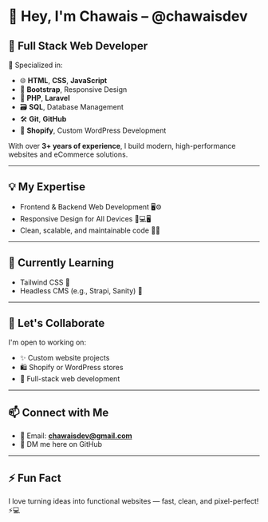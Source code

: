 # 👋 Hey, I'm Chawais – @chawaisdev

## 💼 Full Stack Web Developer

🎯 Specialized in:
- 🌐 **HTML**, **CSS**, **JavaScript**
- 🎨 **Bootstrap**, Responsive Design
- 🧰 **PHP**, **Laravel**
- 🗃️ **SQL**, Database Management
- 🛠️ **Git**, **GitHub**
- 🛒 **Shopify**, Custom WordPress Development

With over **3+ years of experience**, I build modern, high-performance websites and eCommerce solutions.

---

## 💡 My Expertise
- Frontend & Backend Web Development 🖥️⚙️  
- Responsive Design for All Devices 📱💻🖥️  
- Clean, scalable, and maintainable code 🧼📐  

---

## 🌱 Currently Learning
- Tailwind CSS 💨  
- Headless CMS (e.g., Strapi, Sanity) 🧠  

---

## 🤝 Let's Collaborate
I'm open to working on:
- ✨ Custom website projects  
- 🛍️ Shopify or WordPress stores  
- 🧩 Full-stack web development  

---

## 📫 Connect with Me
- 📧 Email: **chawaisdev@gmail.com**  
- 💬 DM me here on GitHub  

---

## ⚡ Fun Fact
I love turning ideas into functional websites — fast, clean, and pixel-perfect! ⚡💻

